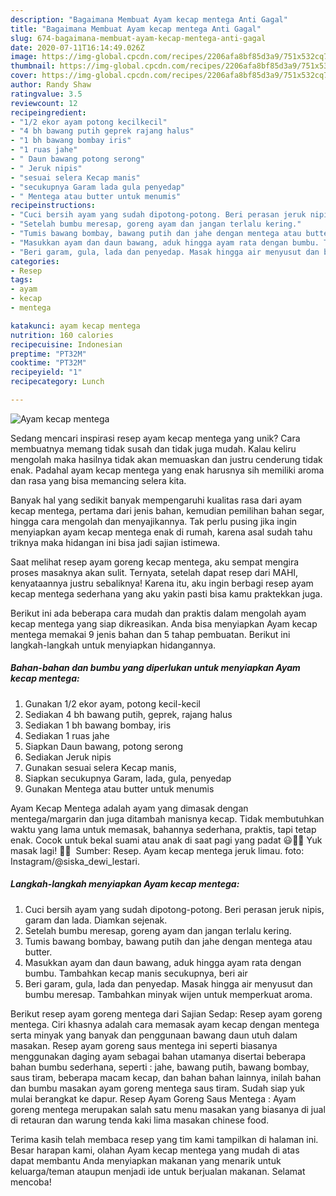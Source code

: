 ```yaml
---
description: "Bagaimana Membuat Ayam kecap mentega Anti Gagal"
title: "Bagaimana Membuat Ayam kecap mentega Anti Gagal"
slug: 674-bagaimana-membuat-ayam-kecap-mentega-anti-gagal
date: 2020-07-11T16:14:49.026Z
image: https://img-global.cpcdn.com/recipes/2206afa8bf85d3a9/751x532cq70/ayam-kecap-mentega-foto-resep-utama.jpg
thumbnail: https://img-global.cpcdn.com/recipes/2206afa8bf85d3a9/751x532cq70/ayam-kecap-mentega-foto-resep-utama.jpg
cover: https://img-global.cpcdn.com/recipes/2206afa8bf85d3a9/751x532cq70/ayam-kecap-mentega-foto-resep-utama.jpg
author: Randy Shaw
ratingvalue: 3.5
reviewcount: 12
recipeingredient:
- "1/2 ekor ayam potong kecilkecil"
- "4 bh bawang putih geprek rajang halus"
- "1 bh bawang bombay iris"
- "1 ruas jahe"
- " Daun bawang potong serong"
- " Jeruk nipis"
- "sesuai selera Kecap manis"
- "secukupnya Garam lada gula penyedap"
- " Mentega atau butter untuk menumis"
recipeinstructions:
- "Cuci bersih ayam yang sudah dipotong-potong. Beri perasan jeruk nipis, garam dan lada. Diamkan sejenak."
- "Setelah bumbu meresap, goreng ayam dan jangan terlalu kering."
- "Tumis bawang bombay, bawang putih dan jahe dengan mentega atau butter."
- "Masukkan ayam dan daun bawang, aduk hingga ayam rata dengan bumbu. Tambahkan kecap manis secukupnya, beri air"
- "Beri garam, gula, lada dan penyedap. Masak hingga air menyusut dan bumbu meresap. Tambahkan minyak wijen untuk memperkuat aroma."
categories:
- Resep
tags:
- ayam
- kecap
- mentega

katakunci: ayam kecap mentega 
nutrition: 160 calories
recipecuisine: Indonesian
preptime: "PT32M"
cooktime: "PT32M"
recipeyield: "1"
recipecategory: Lunch

---
```



![Ayam kecap mentega](https://img-global.cpcdn.com/recipes/2206afa8bf85d3a9/751x532cq70/ayam-kecap-mentega-foto-resep-utama.jpg)

Sedang mencari inspirasi resep ayam kecap mentega yang unik? Cara membuatnya memang tidak susah dan tidak juga mudah. Kalau keliru mengolah maka hasilnya tidak akan memuaskan dan justru cenderung tidak enak. Padahal ayam kecap mentega yang enak harusnya sih memiliki aroma dan rasa yang bisa memancing selera kita.

Banyak hal yang sedikit banyak mempengaruhi kualitas rasa dari ayam kecap mentega, pertama dari jenis bahan, kemudian pemilihan bahan segar, hingga cara mengolah dan menyajikannya. Tak perlu pusing jika ingin menyiapkan ayam kecap mentega enak di rumah, karena asal sudah tahu triknya maka hidangan ini bisa jadi sajian istimewa.

Saat melihat resep ayam goreng kecap mentega, aku sempat mengira proses masaknya akan sulit. Ternyata, setelah dapat resep dari MAHI, kenyataannya justru sebaliknya! Karena itu, aku ingin berbagi resep ayam kecap mentega sederhana yang aku yakin pasti bisa kamu praktekkan juga.


Berikut ini ada beberapa cara mudah dan praktis dalam mengolah ayam kecap mentega yang siap dikreasikan. Anda bisa menyiapkan Ayam kecap mentega memakai 9 jenis bahan dan 5 tahap pembuatan. Berikut ini langkah-langkah untuk menyiapkan hidangannya.

<!--inarticleads1-->

##### Bahan-bahan dan bumbu yang diperlukan untuk menyiapkan Ayam kecap mentega:

1. Gunakan 1/2 ekor ayam, potong kecil-kecil
1. Sediakan 4 bh bawang putih, geprek, rajang halus
1. Sediakan 1 bh bawang bombay, iris
1. Sediakan 1 ruas jahe
1. Siapkan  Daun bawang, potong serong
1. Sediakan  Jeruk nipis
1. Gunakan sesuai selera Kecap manis,
1. Siapkan secukupnya Garam, lada, gula, penyedap
1. Gunakan  Mentega atau butter untuk menumis


Ayam Kecap Mentega adalah ayam yang dimasak dengan mentega/margarin dan juga ditambah manisnya kecap. Tidak membutuhkan waktu yang lama untuk memasak, bahannya sederhana, praktis, tapi tetap enak. Cocok untuk bekal suami atau anak di saat pagi yang padat 😃👍🏻 Yuk masak lagi! 👩‍🍳 ️ Sumber: Resep. Ayam kecap mentega jeruk limau. foto: Instagram/@siska_dewi_lestari. 

<!--inarticleads2-->

##### Langkah-langkah menyiapkan Ayam kecap mentega:

1. Cuci bersih ayam yang sudah dipotong-potong. Beri perasan jeruk nipis, garam dan lada. Diamkan sejenak.
1. Setelah bumbu meresap, goreng ayam dan jangan terlalu kering.
1. Tumis bawang bombay, bawang putih dan jahe dengan mentega atau butter.
1. Masukkan ayam dan daun bawang, aduk hingga ayam rata dengan bumbu. Tambahkan kecap manis secukupnya, beri air
1. Beri garam, gula, lada dan penyedap. Masak hingga air menyusut dan bumbu meresap. Tambahkan minyak wijen untuk memperkuat aroma.


Berikut resep ayam goreng mentega dari Sajian Sedap: Resep ayam goreng mentega. Ciri khasnya adalah cara memasak ayam kecap dengan mentega serta minyak yang banyak dan penggunaan bawang daun utuh dalam masakan. Resep ayam goreng saus mentega ini seperti biasanya menggunakan daging ayam sebagai bahan utamanya disertai beberapa bahan bumbu sederhana, seperti : jahe, bawang putih, bawang bombay, saus tiram, beberapa macam kecap, dan bahan bahan lainnya, inilah bahan dan bumbu masakan ayam goreng mentega saus tiram. Sudah siap yuk mulai berangkat ke dapur. Resep Ayam Goreng Saus Mentega : Ayam goreng mentega merupakan salah satu menu masakan yang biasanya di jual di retauran dan warung tenda kaki lima masakan chinese food. 

Terima kasih telah membaca resep yang tim kami tampilkan di halaman ini. Besar harapan kami, olahan Ayam kecap mentega yang mudah di atas dapat membantu Anda menyiapkan makanan yang menarik untuk keluarga/teman ataupun menjadi ide untuk berjualan makanan. Selamat mencoba!
